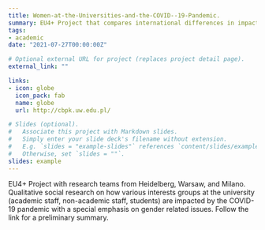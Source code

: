```yaml
---
title: Women-at-the-Universities-and-the-COVID--19-Pandemic.
summary: EU4+ Project that compares international differences in impact of the pandemic on women at universities. 
tags:
- academic
date: "2021-07-27T00:00:00Z"

# Optional external URL for project (replaces project detail page).
external_link: ""

links:
- icon: globe
  icon_pack: fab
  name: globe
  url: http://cbpk.uw.edu.pl/

# Slides (optional).
#   Associate this project with Markdown slides.
#   Simply enter your slide deck's filename without extension.
#   E.g. `slides = "example-slides"` references `content/slides/example-slides.md`.
#   Otherwise, set `slides = ""`.
slides: example
---
```


EU4+ Project with research teams from Heidelberg, Warsaw, and Milano. Qualitative social research on how various interests groups at the university (academic staff, non-academic staff, students) are impacted by the COVID-19 pandemic with a special emphasis on gender related issues. Follow the link for a preliminary summary.  
